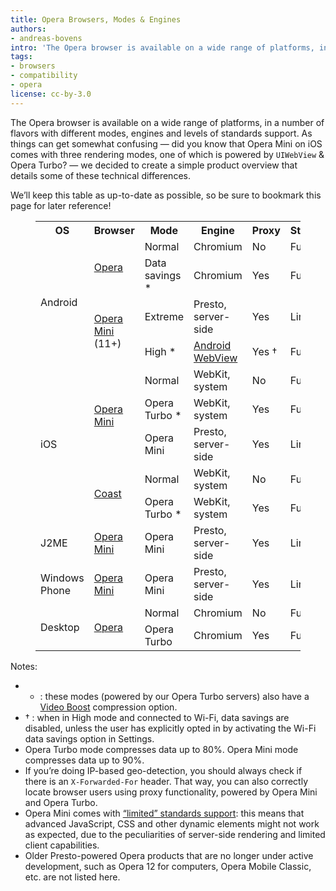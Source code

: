 ```yaml
---
title: Opera Browsers, Modes & Engines
authors:
- andreas-bovens
intro: 'The Opera browser is available on a wide range of platforms, in a number of flavors with different modes, engines and levels of standards support. As things can get somewhat confusing, we decided to create a simple product overview that details some of these technical differences.'
tags:
- browsers
- compatibility
- opera
license: cc-by-3.0
---
```


The Opera browser is available on a wide range of platforms, in a number of flavors with different modes, engines and levels of standards support. As things can get somewhat confusing — did you know that Opera Mini on iOS comes with three rendering modes, one of which is powered by `UIWebView` & Opera Turbo? — we decided to create a simple product overview that details some of these technical differences.

We’ll keep this table as up-to-date as possible, so be sure to bookmark this page for later reference!

<figure block="figure">

<table>
<tr>
	<th>OS</th>
	<th>Browser</th>
	<th>Mode</th>
	<th>Engine</th>
	<th>Proxy</th>
	<th>Standards</th>
</tr>
<tr>
	<td rowspan="4">Android</td>
	<td rowspan="2"><a href="https://play.google.com/store/apps/details?id=com.opera.browser">Opera</a></td>
	<td>Normal</td>
	<td>Chromium</td>
	<td>No</td>
	<td>Full</td>
</tr>
<tr>
	<td>Data savings *</td>
	<td>Chromium</td>
	<td>Yes</td>
	<td>Full</td>
</tr>
<tr>
	<td rowspan="2"><a href="https://play.google.com/store/apps/details?id=com.opera.mini.native">Opera Mini</a> (11+)</td>
	<td>Extreme</td>
	<td>Presto, server-side</td>
	<td>Yes</td>
	<td>Limited</td>
</tr>
<tr>
	<td>High *</td>
	<td><a href="https://developer.chrome.com/multidevice/webview/overview">Android WebView</a></td>
	<td>Yes †</td>
	<td>Full</td>
</tr>

<tr>
	<td rowspan="5">iOS</td>
	<td rowspan="3"><a href="https://itunes.apple.com/app/id363729560">Opera Mini</a></td>
	<td>Normal</td>
	<td>WebKit, system</td>
	<td>No</td>
	<td>Full</td>
</tr>
<tr>
	<td>Opera Turbo *</td>
	<td>WebKit, system</td>
	<td>Yes</td>
	<td>Full</td>
</tr>
<tr>
	<td>Opera Mini</td>
	<td>Presto, server-side</td>
	<td>Yes</td>
	<td>Limited</td>
</tr>
<tr>
	<td rowspan="2"><a href="https://itunes.apple.com/app/id674024845">Coast</a></td>
	<td>Normal</td>
	<td>WebKit, system</td>
	<td>No</td>
	<td>Full</td>
</tr>
<tr>
	<td>Opera Turbo *</td>
	<td>WebKit, system</td>
	<td>Yes</td>
	<td>Full</td>
</tr>
<tr>
	<td>J2ME</td>
	<td><a href="https://www.opera.com/mobile/mini/other">Opera Mini</a></td>
	<td>Opera Mini</td>
	<td>Presto, server-side</td>
	<td>Yes</td>
	<td>Limited</td>
</tr>
<tr>
	<td>Windows Phone</td>
	<td><a href="http://www.windowsphone.com/en-us/store/app/opera-mini-beta/b3bf000a-e004-4ecb-a8fb-9fc817cdab90">Opera Mini</a></td>
	<td>Opera Mini</td>
	<td>Presto, server-side</td>
	<td>Yes</td>
	<td>Limited</td>
</tr>
<tr>
	<td rowspan="2">Desktop</td>
	<td rowspan="2"><a href="https://www.opera.com/computer">Opera</a></td>
	<td>Normal</td>
	<td>Chromium</td>
	<td>No</td>
	<td>Full</td>
</tr>
<tr>
	<td>Opera Turbo</td>
	<td>Chromium</td>
	<td>Yes</td>
	<td>Full</td>
</tr>
</table>

</figure>

Notes:

- * : these modes (powered by our Opera Turbo servers) also have a [Video Boost](https://www.opera.com/blogs/mobile/2014/11/new-opera-mini-for-iphone-ipad-less-buffering-free-download-appstore/) compression option.
- † : when in High mode and connected to Wi-Fi, data savings are disabled, unless the user has explicitly opted in by activating the Wi-Fi data savings option in Settings.
- Opera Turbo mode compresses data up to 80%. Opera Mini mode compresses data up to 90%.
- If you’re doing IP-based geo-detection, you should always check if there is an `X-Forwarded-For` header. That way, you can also correctly locate browser users using proxy functionality, powered by Opera Mini and Opera Turbo.
- Opera Mini comes with [“limited” standards support](https://dev.opera.com/articles/making-sites-work-opera-mini/): this means that advanced JavaScript, CSS and other dynamic elements might not work as expected, due to the peculiarities of server-side rendering and limited client capabilities.
- Older Presto-powered Opera products that are no longer under active development, such as Opera 12 for computers, Opera Mobile Classic, etc. are not listed here.
